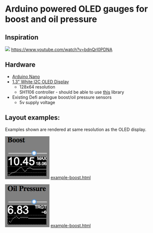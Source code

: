 # Arduino powered OLED gauges for boost and oil pressure

## Inspiration
![](https://i.ytimg.com/vi/bdnQrl0PDNA/maxresdefault.jpg)
https://www.youtube.com/watch?v=bdnQrl0PDNA

## Hardware
- [Arduino Nano](https://www.ebay.com.au/itm/USB-Nano-V3-0-ATMEGA328P-CH340G-5V-16M-Micro-Controller-Board-Kit-FOR-Arduino/263004104622)
- [1.3" White I2C OLED Display](https://www.ebay.com.au/itm/1-3-Blue-White-IIC-I2C-Serial-128X64-OLED-LCD-Display-Screen-Module-For-Arduino/282658536123)
    - 128x64 resolution
    - SH1106 controller - should be able to use [this](https://github.com/ThingPulse/esp8266-oled-ssd1306) library
- Existing Defi analogue boost/oil pressure sensors
    - 5v supply voltage

## Layout examples:
Examples shown are rendered at same resolution as the OLED display.

![](example-boost.png)
[example-boost.html](example-boost.html)

![](example-oil.png)
[example-boost.html](example-oil.html)